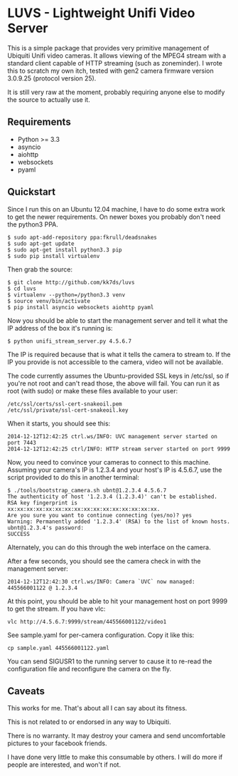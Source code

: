 LUVS - Lightweight Unifi Video Server
=====================================

This is a simple package that provides very primitive management of
Ubiquiti Unifi video cameras. It allows viewing of the MPEG4 stream
with a standard client capable of HTTP streaming (such as
zoneminder). I wrote this to scratch my own itch, tested with gen2
camera firmware version 3.0.9.25 (protocol version 25).

It is still very raw at the moment, probably requiring anyone else to
modify the source to actually use it.

Requirements
------------

* Python >= 3.3
* asyncio
* aiohttp
* websockets
* pyaml

Quickstart
----------

Since I run this on an Ubuntu 12.04 machine, I have to do some extra
work to get the newer requirements. On newer boxes you probably don't
need the python3 PPA.

    $ sudo apt-add-repository ppa:fkrull/deadsnakes
    $ sudo apt-get update
    $ sudo apt-get install python3.3 pip
    $ sudo pip install virtualenv 
 
Then grab the source:

    $ git clone http://github.com/kk7ds/luvs
    $ cd luvs
    $ virtualenv --python=/python3.3 venv
    $ source venv/bin/activate
    $ pip install asyncio websockets aiohttp pyaml

Now you should be able to start the management server and tell it what
the IP address of the box it's running is:

    $ python unifi_stream_server.py 4.5.6.7

The IP is required because that is what it tells the camera to stream
to. If the IP you provide is not accessible to the camera, video will
not be available.

The code currently assumes the Ubuntu-provided SSL keys in /etc/ssl,
so if you're not root and can't read those, the above will fail. You
can run it as root (with sudo) or make these files available to your
user:

    /etc/ssl/certs/ssl-cert-snakeoil.pem
    /etc/ssl/private/ssl-cert-snakeoil.key

When it starts, you should see this:

    2014-12-12T12:42:25 ctrl.ws/INFO: UVC management server started on port 7443
    2014-12-12T12:42:25 ctrl/INFO: HTTP stream server started on port 9999

Now, you need to convince your cameras to connect to this
machine. Assuming your camera's IP is 1.2.3.4 and your host's IP is
4.5.6.7, use the script provided to do this in another terminal:

    $ ./tools/bootstrap_camera.sh ubnt@1.2.3.4 4.5.6.7
    The authenticity of host '1.2.3.4 (1.2.3.4)' can't be established.
    RSA key fingerprint is xx:xx:xx:xx:xx:xx:xx:xx:xx:xx:xx:xx:xx:xx:xx:xx.
    Are you sure you want to continue connecting (yes/no)? yes
    Warning: Permanently added '1.2.3.4' (RSA) to the list of known hosts.
    ubnt@1.2.3.4's password:
    SUCCESS

Alternately, you can do this through the web interface on the camera.

After a few seconds, you should see the camera check in with the
management server:

    2014-12-12T12:42:30 ctrl.ws/INFO: Camera `UVC` now managed: 445566001122 @ 1.2.3.4

At this point, you should be able to hit your management host on port
9999 to get the stream. If you have vlc:

    vlc http://4.5.6.7:9999/stream/445566001122/video1

See sample.yaml for per-camera configuration. Copy it like this:

    cp sample.yaml 445566001122.yaml

You can send SIGUSR1 to the running server to cause it to re-read the configuration
file and reconfigure the camera on the fly.

Caveats
-------

This works for me. That's about all I can say about its fitness.

This is not related to or endorsed in any way to Ubiquiti.

There is no warranty. It may destroy your camera and send
uncomfortable pictures to your facebook friends.

I have done very little to make this consumable by others. I will do
more if people are interested, and won't if not.
